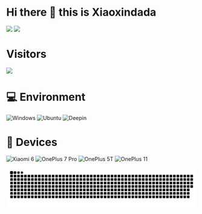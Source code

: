 # Hi there 👋 this is Xiaoxindada
![](https://github-readme-stats.vercel.app/api?username=xiaoxindada&show_icons=true&include_all_commits=true&theme=radical)
![](https://github-readme-stats.vercel.app/api/top-langs/?username=xiaoxindada&layout=compact&langs_count=10&theme=radical)

# Visitors
![](https://count.getloli.com/get/@xiaoxindada?theme=gelbooru)

# 💻 Environment
![Windows](https://img.shields.io/badge/Windows%2011-00BBFF?style=flat-square&logo=Windows&logoColor=ffffff)
![Ubuntu](https://img.shields.io/badge/Ubuntu%2022%2e04-dd4814?style=flat-square&logo=ubuntu&logoColor=ffffff)
![Deepin](https://img.shields.io/badge/Deepin%2020%2e06-2fb0da?style=flat-square&logo=deepin&logoColor=ffffff)

# 📱 Devices
![Xiaomi 6](https://img.shields.io/badge/Xiaomi%206-ED9121?style=flat-square&logo=xiaomi&logoColor=ffffff)
![OnePlus 7 Pro](https://img.shields.io/badge/OnePlus%207%20Pro-f5010c?style=flat-square&logo=oneplus&logoColor=ffffff)
![OnePlus 5T](https://img.shields.io/badge/OnePlus%205T-f5010c?style=flat-square&logo=oneplus&logoColor=ffffff)
![OnePlus 11](https://img.shields.io/badge/OnePlus%2011-f5010c?style=flat-square&logo=oneplus&logoColor=ffffff)


![snake](https://raw.githubusercontent.com/xiaoxindada/xiaoxindada/output/github-contribution-grid-snake.svg)

